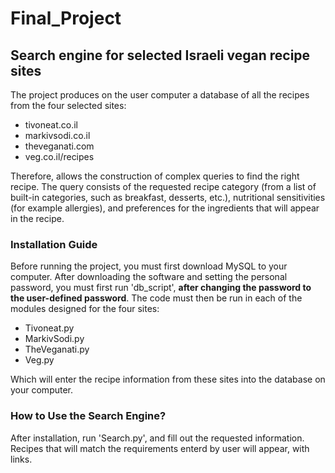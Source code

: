 # Final_Project
## **Search engine for selected Israeli vegan recipe sites**
The project produces on the user computer a database of all the recipes from the four selected sites:
* tivoneat.co.il
* markivsodi.co.il
* theveganati.com
* veg.co.il/recipes

Therefore, allows the construction of complex queries to find the right recipe.
The query consists of the requested recipe category (from a list of built-in categories, such as breakfast, desserts, etc.), nutritional sensitivities (for example allergies), and preferences for the ingredients that will appear in the recipe.

### **Installation Guide**
Before running the project, you must first download MySQL to your computer. After downloading the software and setting the personal password, you must first run 'db_script', **after changing the password to the user-defined password**.
The code must then be run in each of the modules designed for the four sites:
* Tivoneat.py
* MarkivSodi.py
* TheVeganati.py
* Veg.py

Which will enter the recipe information from these sites into the database on your computer.

### **How to Use the Search Engine?**
After installation, run 'Search.py', and fill out the requested information.
Recipes that will match the requirements enterd by user will appear, with links.
